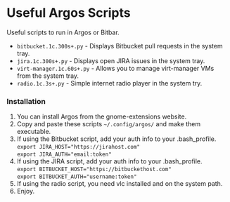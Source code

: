 # Useful Argos Scripts
Useful scripts to run in Argos or Bitbar.

* `bitbucket.1c.300s+.py` - Displays Bitbucket pull requests in the system tray.
* `jira.1c.300s+.py` - Displays open JIRA issues in the system tray.
* `virt-manager.1c.60s+.py` - Allows you to manage virt-manager VMs from the system tray.
* `radio.1c.3s+.py` - Simple internet radio player in the system try.

### Installation
1. You can install Argos from the gnome-extensions website.
2. Copy and paste these scripts `~/.config/argos/` and make them executable.
3. If using the Bitbucket script, add your auth info to your .bash_profile.
   <br/>`export JIRA_HOST="https://jirahost.com"`
   <br/>`export JIRA_AUTH="email:token"`
4. If using the JIRA script, add your auth info to your .bash_profile.
   <br/>`export BITBUCKET_HOST="https://bitbuckethost.com"`
   <br/>`export BITBUCKET_AUTH="username:token"`
5. If using the radio script, you need vlc installed and on the system path.
6. Enjoy.
